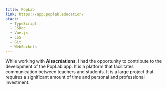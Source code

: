 ```yaml
---
title: PopLab
link: https://app.poplab.education/
stack:
  - TypeScript
  - JSDoc
  - Vue.js
  - CSS
  - Git
  - WebSockets
---
```


While working with **Alsacréations**, I had the opportunity to contribute to the development of the PopLab app. It is a platform that facilitates communication between teachers and students. It is a large project that requires a significant amount of time and personal and professional investment.
